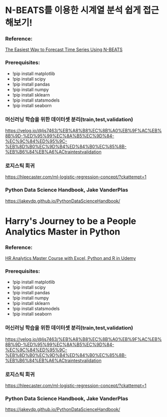 # N-BEATS를 이용한 시계열 분석 쉽게 접근해보기!

### Reference:
[The Easiest Way to Forecast Time Series Using N-BEATS](https://towardsdatascience.com/the-easiest-way-to-forecast-time-series-using-n-beats-d778fcc2ba60)

### Prerequisites:
* !pip install matplotlib
* !pip install scipy
* !pip install pandas
* !pip install numpy
* !pip install sklearn
* !pip install statsmodels
* !pip install seaborn

### 머신러닝 학습을 위한 데이터셋 분리(train,test,validation)
https://velog.io/@ljs7463/%EB%A8%B8%EC%8B%A0%EB%9F%AC%EB%8B%9D-%ED%95%99%EC%8A%B5%EC%9D%84-%EC%9C%84%ED%95%9C-%EB%8D%B0%EC%9D%B4%ED%84%B0%EC%85%8B-%EB%B6%84%EB%A6%ACtraintestvalidation

### 로지스틱 회귀
https://hleecaster.com/ml-logistic-regression-concept/?ckattempt=1

### Python Data Science Handbook, Jake VanderPlas
https://jakevdp.github.io/PythonDataScienceHandbook/

# Harry's Journey to be a People Analytics Master in Python

### Reference:
[HR Analytics Master Course with Excel, Python and R in Udemy](https://www.udemy.com/course/hr-analytics-course/)

### Prerequisites:
* !pip install matplotlib
* !pip install scipy
* !pip install pandas
* !pip install numpy
* !pip install sklearn
* !pip install statsmodels
* !pip install seaborn

### 머신러닝 학습을 위한 데이터셋 분리(train,test,validation)
https://velog.io/@ljs7463/%EB%A8%B8%EC%8B%A0%EB%9F%AC%EB%8B%9D-%ED%95%99%EC%8A%B5%EC%9D%84-%EC%9C%84%ED%95%9C-%EB%8D%B0%EC%9D%B4%ED%84%B0%EC%85%8B-%EB%B6%84%EB%A6%ACtraintestvalidation

### 로지스틱 회귀
https://hleecaster.com/ml-logistic-regression-concept/?ckattempt=1

### Python Data Science Handbook, Jake VanderPlas
https://jakevdp.github.io/PythonDataScienceHandbook/
